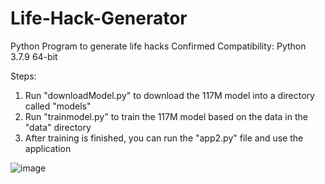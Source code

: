 # Life-Hack-Generator
Python Program to generate life hacks
Confirmed Compatibility: Python 3.7.9 64-bit


Steps:
1. Run "downloadModel.py" to download the 117M model into a directory called "models"
2. Run "trainmodel.py" to train the 117M model based on the data in the "data" directory
3. After training is finished, you can run the "app2.py" file and use the application


![image](https://user-images.githubusercontent.com/55417913/134705118-06102fd4-3c62-4582-831f-dfbea22db830.png)
